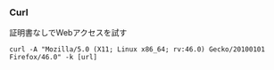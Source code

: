 ### Curl
証明書なしでWebアクセスを試す

`curl -A "Mozilla/5.0 (X11; Linux x86_64; rv:46.0) Gecko/20100101 Firefox/46.0" -k [url]` 
